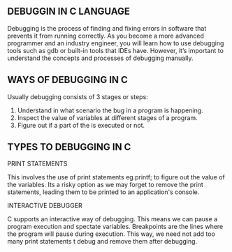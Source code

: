 ## DEBUGGIN IN C LANGUAGE

Debugging is the process of finding and fixing errors in software that prevents it from running correctly. As you become a more advanced programmer and an industry engineer, you will learn how to use debugging tools such as gdb or built-in tools that IDEs have. However, it’s important to understand the concepts and processes of debugging manually.

## WAYS OF DEBUGGING IN C

Usually debugging consists of 3 stages or steps:
1. Understand in what scenario the bug in a program is happening.
2. Inspect the value of variables at different stages of a program.
3. Figure out if a part of the is executed or not.

## TYPES TO DEBUGGING IN C

PRINT STATEMENTS

This involves the use of print statements eg.printf; to figure out the value of the variables. Its a risky option as we  may forget to remove the print statements, leading them to be printed to an application's console.


INTERACTIVE DEBUGGER

C supports an interactive way of debugging. This means we can pause a program execution and spectate variables. Breakpoints are the lines where the program will pause during execution. This way, we need not add too many print statements t debug and remove them after debugging.
